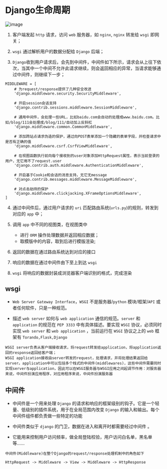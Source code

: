 # Django生命周期

![image](https://user-images.githubusercontent.com/35423796/111591385-54dcca00-8802-11eb-9734-f3e321c4cfaf.png)


1. 客户端发起 `http` 请求，访问 `web` 服务器，如 `nginx`, `nginx` 转发给 `wsgi` 即网关；

2. `wsgi` 通过解析用户的数据分配给 `Django` 后端；

3. `Django`收到用户请求后，会先到中间件，中间件如下所示，请求会从上往下依次，当其中一个中间不允许此请求继续，则会返回相应的异常，当请求能够通过中间件，则继续下一步；
```
MIDDLEWARE = [
    # 为request/response提供了几种安全改进
    'django.middleware.security.SecurityMiddleware',

    # 开启session会话支持
    'django.contrib.sessions.middleware.SessionMiddleware',

    # 通用中间件，会处理一些URL，比如baidu.com会自动的处理成www.baidu.com。比如/blog/111会处理成/blog/111/自动加上反斜杠
    'django.middleware.common.CommonMiddleware',

    # 添加跨站点请求伪造的保护，通过向POST表单添加一个隐藏的表单字段，并检查请求中是否有正确的值
    'django.middleware.csrf.CsrfViewMiddleware',

    # 在视图函数执行前向每个接收到的user对象添加HttpRequest属性，表示当前登录的用户，无它用不了request.user
    'django.contrib.auth.middleware.AuthenticationMiddleware',

    # 开启基于Cookie和会话的消息支持，无它无message
    'django.contrib.messages.middleware.MessageMiddleware',

    # 对点击劫持的保护
    'django.middleware.clickjacking.XFrameOptionsMiddleware',
]
```

4. 通过中间件后，通过用户请求的 `uri` 匹配路由系统(`urls.py`)的规则，转发到对应的 `app` 中；

5. 调用 `app` 中不同的视图类，在视图类中
    - 进行 `ORM` 操作处理数据并返回相应数据；
    - 取模版中的内容，取到后进行模版渲染;

6. 返回的数据在通过路由系统达到对应的接口

7. 响应的数据在通过中间件由下至上到达 `wsgi`

8. `wsgi` 将响应的数据封装成浏览器客户端识别的格式，完成渲染

## wsgi
- `Web Server Gateway Interface`，`WSGI` 不是服务器/`python` 模块/框架/`API` 或者任何软件，只是一种规范。

- 描述 `web server` 如何与 `web application` 通信的规范。`server` 和 `application` 的规范在 `PEP 3333` 中有具体描述。要实现 `WSGI` 协议，必须同时实现 `web server` 和 `web application` ，当前运行在 `WSGI` 协议之上的 `web` 框架有 `Torando,Flask,Django`

```
WSGI server负责从客户端接收请求，将request转发给application，将application返回的response返回给客户端；
WSGI application接收由server转发的request，处理请求，并将处理结果返回给server。application中可以包括多个栈式的中间件(middlewares)，这些中间件需要同时实现server与application，因此可以在WSGI服务器与WSGI应用之间起调节作用：对服务器来说，中间件扮演应用程序，对应用程序来说，中间件扮演服务器
```


## 中间件
- 中间件是一个用来处理 `Django` 的请求和响应的框架级别的钩子。它是一个轻量、低级别的插件系统，用于在全局范围内改变 `Django` 的输入和输出。每个中间件组件都负责做一些特定的功能

- 中间件类似于 `django` 的门卫，数据在进入和离开时都需要经过中间件 。

- 它能用来控制用户访问频率，做全局登陆校验，用户访问白名单，黑名单等……

```
中间件(Middleware)在整个Django的request/response处理机制中的角色如下

HttpRequest -> Middleware -> View -> Middleware -> HttpResponse
```
